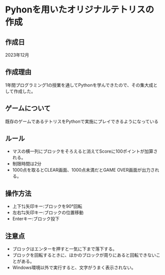 # Pyhonを用いたオリジナルテトリスの作成

## 作成日
2023年12月

## 作成理由
1年間プログラミング1の授業を通してPythonを学んできたので、その集大成として作成した。

## ゲームについて
既存のゲームであるテトリスをPythonで実施にプレイできるようになっている

## ルール
- マスの横一列にブロックをそろえると消えてScoreに100ポイントが加算される。
- 制限時間は2分
- 1000点を取るとCLEAR画面、1000点未満だとGAME OVER画面が出力される。

## 操作方法
- 上下⇅矢印キー:ブロックを90°回転
- 左右⇆矢印キー:ブロックの位置移動
- Enterキー:ブロック投下

## 注意点
- ブロックはエンターを押すと一気に下まで落下する。
- ブロックを回転するときに、ほかのブロックが周りにあると回転できないことがある。
- Windows環境以外で実行すると、文字がうまく表示されない。